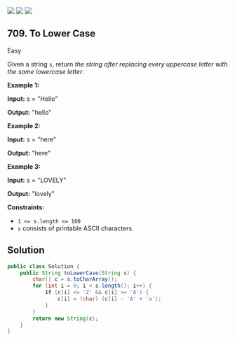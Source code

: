 [![](https://img.shields.io/github/stars/javadev/LeetCode-in-Java?label=Stars&style=flat-square)](https://github.com/javadev/LeetCode-in-Java)
[![](https://img.shields.io/github/forks/javadev/LeetCode-in-Java?label=Fork%20me%20on%20GitHub%20&style=flat-square)](https://github.com/javadev/LeetCode-in-Java/fork)
[![](https://img.shields.io/badge/-LeetCode%20in%20Kotlin-blue?style=flat-square)](https://github.com/javadev/LeetCode-in-Kotlin)

## 709\. To Lower Case

Easy

Given a string `s`, return _the string after replacing every uppercase letter with the same lowercase letter_.

**Example 1:**

**Input:** s = "Hello"

**Output:** "hello"

**Example 2:**

**Input:** s = "here"

**Output:** "here"

**Example 3:**

**Input:** s = "LOVELY"

**Output:** "lovely"

**Constraints:**

*   `1 <= s.length <= 100`
*   `s` consists of printable ASCII characters.

## Solution

```java
public class Solution {
    public String toLowerCase(String s) {
        char[] c = s.toCharArray();
        for (int i = 0; i < s.length(); i++) {
            if (c[i] <= 'Z' && c[i] >= 'A') {
                c[i] = (char) (c[i] - 'A' + 'a');
            }
        }
        return new String(c);
    }
}
```
